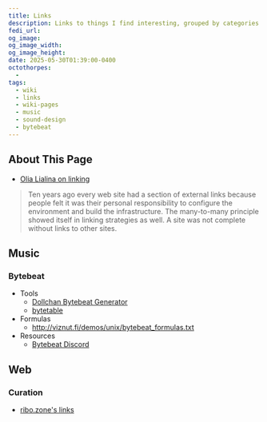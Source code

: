 ```yaml
---
title: Links
description: Links to things I find interesting, grouped by categories.
fedi_url:
og_image: 
og_image_width: 
og_image_height: 
date: 2025-05-30T01:39:00-0400
octothorpes:
  - 
tags:
  - wiki
  - links
  - wiki-pages
  - music
  - sound-design
  - bytebeat
---
```


## About This Page

- [Olia Lialina on linking](https://art.teleportacia.org/observation/vernacular/links.html)

> Ten years ago every web site had a section of external links because people felt it was their personal responsibility to configure the environment and build the infrastructure. The many-to-many principle showed itself in linking strategies as well. A site was not complete without links to other sites.

## Music

### Bytebeat
- Tools
    - [Dollchan Bytebeat Generator](https://dollchan.net/bytebeat/)
    - [bytetable](https://psubscirbe-bytebeat.neocities.org/bytetable)
- Formulas
    - <http://viznut.fi/demos/unix/bytebeat_formulas.txt>
- Resources
  - [Bytebeat Discord](https://discord.gg/n5BXmsbevn)

## Web

### Curation
- [ribo.zone's links](https://ribo.zone/links)